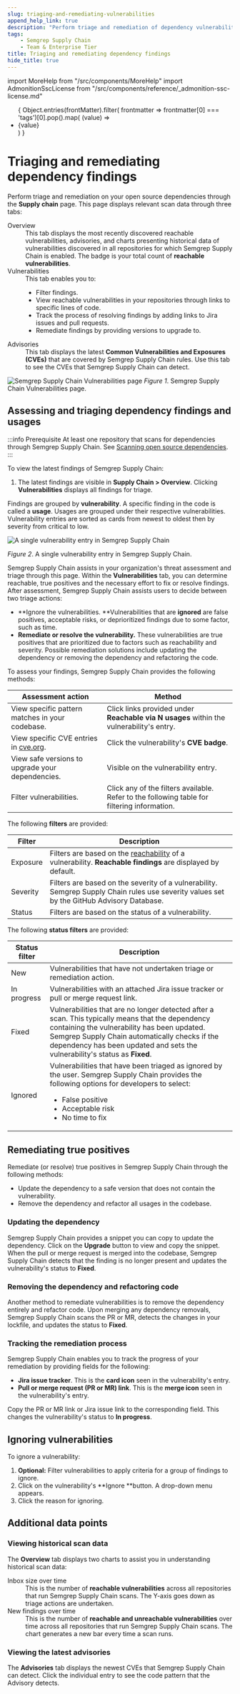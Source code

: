 ```yaml
---
slug: triaging-and-remediating-vulnerabilities
append_help_link: true
description: "Perform triage and remediation of dependency vulnerabilities through Semgrep Supply Chain."
tags:
    - Semgrep Supply Chain
    - Team & Enterprise Tier
title: Triaging and remediating dependency findings
hide_title: true
---
```


import MoreHelp from "/src/components/MoreHelp"
import AdmonitionSscLicense from "/src/components/reference/_admonition-ssc-license.md"

<ul id="tag__badge-list">
{
Object.entries(frontMatter).filter(
    frontmatter => frontmatter[0] === 'tags')[0].pop().map(
    (value) => <li class='tag__badge-item'>{value}</li> )
}
</ul>

# Triaging and remediating dependency findings

<AdmonitionSscLicense />

Perform triage and remediation on your open source dependencies through the **Supply chain** page. This page displays relevant scan data through three tabs:

<dl>
<dt>Overview</dt>
    <dd>This tab displays the most recently discovered reachable vulnerabilities, advisories, and charts presenting historical data of vulnerabilities discovered in all repositories for which Semgrep Supply Chain is enabled. The badge is your total count of <strong>reachable vulnerabilities</strong>.</dd>
<dt>Vulnerabilities</dt>
    <dd>This tab enables you to:
    <ul>
        <li>Filter findings.</li>
        <li>View reachable vulnerabilities in your repositories through links to specific lines of code.</li>
        <li>Track the process of resolving findings by adding links to Jira issues and pull requests.</li>
        <li>Remediate findings by providing versions to upgrade to.</li>
    </ul>
</dd>
<dt>Advisories</dt>
<dd>This tab displays the latest <strong>Common Vulnerabilities and Exposures (CVEs)</strong> that are covered by Semgrep Supply Chain rules. Use this tab to see the CVEs that Semgrep Supply Chain can detect.</dd>
</dl>

![Semgrep Supply Chain Vulnerabilities page](/img/sc-vulnerabilities.png)
_Figure 1_. Semgrep Supply Chain Vulnerabilities page.

## Assessing and triaging dependency findings and usages

:::info Prerequisite
At least one repository that scans for dependencies through Semgrep Supply Chain. See [Scanning open source dependencies](/docs/semgrep-sc/scanning-open-source-dependencies).
:::

To view the latest findings of Semgrep Supply Chain:

1. The latest findings are visible in **Supply Chain > Overview**. Clicking **Vulnerabilities** displays all findings for triage.

Findings are grouped by **vulnerability**. A specific finding in the code is called a **usage**. Usages are grouped under their respective vulnerabilities. Vulnerability entries are sorted as cards from newest to oldest then by severity from critical to low.

<div class="bordered">

![A single vulnerability entry in Semgrep Supply Chain](/img/sc-ignore-reasons.png)

</div>

_Figure 2_. A single vulnerability entry in Semgrep Supply Chain.

Semgrep Supply Chain assists in your organization's threat assessment and triage through this page. Within the **Vulnerabilities** tab, you can determine reachable, true positives and the necessary effort to fix or resolve findings. After assessment, Semgrep Supply Chain assists users to decide between two triage actions:

* **Ignore the vulnerabilities. **Vulnerabilities that are **ignored** are false positives, acceptable risks, or deprioritized findings due to some factor, such as time.
* **Remediate or resolve the vulnerability.** These vulnerabilities are true positives that are prioritized due to factors such as reachability and severity. Possible remediation solutions include updating the dependency or removing the dependency and refactoring the code.

To assess your findings, Semgrep Supply Chain provides the following methods:

<table>
  <thead><tr>
   <th>Assessment action</th>
   <th>Method</th>
  </tr></thead>
  <tbody><tr>
   <td>View specific pattern matches in your codebase.
   </td>
   <td>Click links provided under <strong>Reachable via N usages</strong> within the vulnerability's entry.
   </td>
  </tr>
  <tr>
   <td>View specific CVE entries in <a href="https://www.cve.org/">cve.org</a>.
   </td>
   <td>Click the vulnerability's <strong>CVE badge</strong>.
   </td>
  </tr>
  <tr>
   <td>View safe versions to upgrade your dependencies.
   </td>
   <td>Visible on the vulnerability entry.
   </td>
  </tr>
  <tr>
   <td>Filter vulnerabilities.
   </td>
   <td>Click any of the filters available. Refer to the following table for filtering information.
   </td>
  </tr></tbody>
</table>

The following **filters** are provided:

<table>
  <thead><tr>
   <th>Filter</th>
   <th>Description</th>
  </tr></thead>
  <tbody><tr>
   <td>Exposure
   </td>
   <td>Filters are based on the <a href="/docs/semgrep-sc/sc-glossary">reachability</a> of a vulnerability. <strong>Reachable findings</strong> are displayed by default.
   </td>
  </tr>
  <tr>
   <td>Severity
   </td>
   <td>Filters are based on the severity of a vulnerability. Semgrep Supply Chain rules use severity values set by the GitHub Advisory Database.
   </td>
  </tr>
  <tr>
   <td>Status
   </td>
   <td>Filters are based on the status of a vulnerability.
   </td>
  </tr></tbody>
</table>

The following **status filters** are provided:

<table>
  <thead><tr>
   <th>Status filter</th>
   <th>Description</th>
  </tr></thead>
  <tbody><tr>
   <td>New
   </td>
   <td>Vulnerabilities that have not undertaken triage or remediation action.
   </td>
  </tr>
  <tr>
   <td>In progress 
   </td>
   <td>Vulnerabilities with an attached Jira issue tracker or pull or merge request link.
   </td>
  </tr>
  <tr>
   <td>Fixed
   </td>
   <td>Vulnerabilities that are no longer detected after a scan. This typically means that the dependency containing the vulnerability has been updated. Semgrep Supply Chain automatically checks if the dependency has been updated and sets the vulnerability's status as <strong>Fixed</strong>.
   </td>
  </tr>
  <tr>
   <td>Ignored
   </td>
   <td>Vulnerabilities that have been triaged as ignored by the user. Semgrep Supply Chain provides the following options for developers to select:
    <ul>
    <li>False positive</li>
    <li>Acceptable risk</li>
    <li>No time to fix</li>
    </ul>
   </td>
  </tr></tbody>
</table>

## Remediating true positives

Remediate (or resolve) true positives in Semgrep Supply Chain through the following methods:

* Update the dependency to a safe version that does not contain the vulnerability.
* Remove the dependency and refactor all usages in the codebase.

### Updating the dependency

Semgrep Supply Chain provides a snippet you can copy to update the dependency. Click on the **Upgrade** button to view and copy the snippet. When the pull or merge request is merged into the codebase, Semgrep Supply Chain detects that the finding is no longer present and updates the vulnerability's status to **Fixed**.

### Removing the dependency and refactoring code

Another method to remediate vulnerabilities is to remove the dependency entirely and refactor code. Upon merging any dependency removals, Semgrep Supply Chain scans the PR or MR, detects the changes in your lockfile, and updates the status to **Fixed**.

### Tracking the remediation process

Semgrep Supply Chain enables you to track the progress of your remediation by providing fields for the following:

* **Jira issue tracker**. This is the **card icon** seen in the vulnerability's entry.
* **Pull or merge request (PR or MR) link**. This is the **merge icon** seen in the vulnerability's entry.

Copy the PR or MR link or Jira issue link to the corresponding field. This changes the vulnerability's status to **In progress**.

## Ignoring vulnerabilities

To ignore a vulnerability:

1. **Optional:** Filter vulnerabilities to apply criteria for a group of findings to ignore.
2. Click on the vulnerability's **Ignore **button. A drop-down menu appears.
3. Click the reason for ignoring. 

## Additional data points

### Viewing historical scan data

The **Overview** tab displays two charts to assist you in understanding historical scan data:

<dl>
<dt>Inbox size over time</dt>
<dd>This is the number of <strong>reachable vulnerabilities</strong> across all repositories that run Semgrep Supply Chain scans. The Y-axis goes down as triage actions are undertaken.</dd>
<dt>New findings over time</dt>
<dd>This is the number of <strong>reachable and unreachable vulnerabilities</strong> over time across all repositories that run Semgrep Supply Chain scans. The chart generates a new bar every time a scan runs.</dd>
</dl>


### Viewing the latest advisories

The **Advisories** tab displays the newest CVEs that Semgrep Supply Chain can detect. Click the individual entry to see the code pattern that the Advisory detects. 

<MoreHelp />
